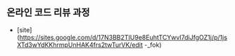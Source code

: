 ## 온라인 코드 리뷰 과정

* [site](https://sites.google.com/d/17N3BB2TIU9e8EuhtTCYwvI7diJfgOZ1j/p/1jsXTd3wYdKKhrmpUnHAK4frs2twTurVK/edit -_fok)
